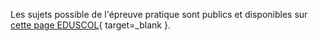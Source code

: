 Les sujets possible de l'épreuve pratique sont publics et disponibles sur [cette page EDUSCOL](https://eduscol.education.fr/2661/banque-des-epreuves-pratiques-de-specialite-nsi){ target=_blank }.
